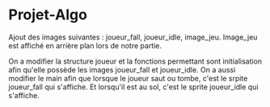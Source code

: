 # Projet-Algo
Ajout des images suivantes : joueur_fall, joueur_idle, image_jeu.
Image_jeu est affiché en arrière plan lors de notre partie.

On a modifier la structure joueur et la fonctions permettant sont initialisation afin qu'elle possède les images joueur_fall et joueur_idle.
On a aussi modifier le main afin que lorsque le joueur saut ou tombe, c'est le srpite joueur_fall qui s'affiche.
Et lorsqu'il est au sol, c'est le sprite joueur_idle qui s'affiche.
